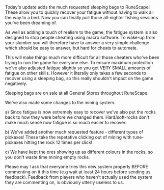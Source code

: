 Today's update adds the much requested sleeping bags to RuneScape! These allow you to quickly recover your fatigue without having to walk all the way to a bed. Now you can finally pull those all-nighter fishing sessions you've been dreaming of.

As well as adding a touch of realism to the game, the fatigue system is also designed to stop people cheating using macro software. To wake-up from your slumber you will therefore have to answer a very simple challenge which should be easy to answer, but hard for cheats to automate.

This will make things much more difficult for all those cheaters who've been trying to ruin the game for everyone else. To ensure maximum protection we've also adjusted fatigue slightly so you get VERY SMALL amounts of fatigue on other skills. However it literally only takes a few seconds to recover using a sleeping bag, so this really shouldn't impact on the game negatively.

Sleeping bags are on sale at all General Stores throughout RuneScape.

We've also made some changes to the mining system.

a) Since fatigue is now extremely easy to recover we've also put the rocks back to how they were before we changed them. Hard/soft-rocks don't make much sense now fatigue is so much easier to recover.

b) We've added another much requested feature - different types of pickaxes! These take the repetative clicking out of mining with rune-pickaxes hitting the rock 12 times per click!

c) We have kept the ores showing up as different colours in the rocks, so you don't waste time mining empty rocks.

Please may I ask that everyone tries this new system properly BEFORE commenting on it this time (e.g wait at least 24 hours before sending us feedback). Feedback from players who haven't actually used the system they are commenting on, is obviously utterly useless to us.
